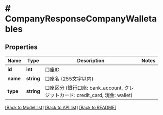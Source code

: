 # # CompanyResponseCompanyWalletables

## Properties

Name | Type | Description | Notes
------------ | ------------- | ------------- | -------------
**id** | **int** | 口座ID |
**name** | **string** | 口座名 (255文字以内) |
**type** | **string** | 口座区分 (銀行口座: bank_account, クレジットカード: credit_card, 現金: wallet) |

[[Back to Model list]](../../README.md#models) [[Back to API list]](../../README.md#endpoints) [[Back to README]](../../README.md)
